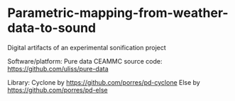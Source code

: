 # Parametric-mapping-from-weather-data-to-sound
Digital artifacts of an experimental sonification project

Software/platform: Pure data CEAMMC
source code: https://github.com/uliss/pure-data

Library:
Cyclone by https://github.com/porres/pd-cyclone
Else by https://github.com/porres/pd-else
